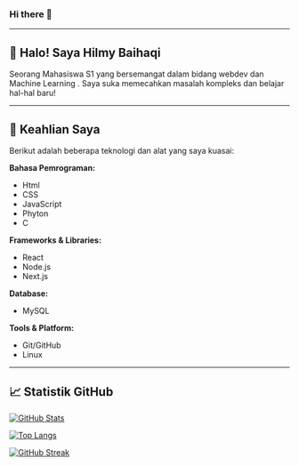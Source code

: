 ### Hi there 👋

---

## 👋 Halo! Saya Hilmy Baihaqi

Seorang Mahasiswa S1 yang bersemangat dalam bidang webdev dan Machine Learning . Saya suka memecahkan masalah kompleks dan belajar hal-hal baru!

---

## 🚀 Keahlian Saya

Berikut adalah beberapa teknologi dan alat yang saya kuasai:

**Bahasa Pemrograman:**
* Html
* CSS
* JavaScript
* Phyton
* C

**Frameworks & Libraries:**
* React
* Node.js
* Next.js




**Database:**
* MySQL

**Tools & Platform:**
* Git/GitHub
* Linux

---

## 📈 Statistik GitHub

[![GitHub Stats](https://github-readme-stats.vercel.app/api?username=hilmybaihaqii&show_icons=true&theme=dark)](https://github.com/anuraghazra/github-readme-stats)

[![Top Langs](https://github-readme-stats.vercel.app/api/top-langs/?username=hilmybaihaqii&layout=compact&theme=dark)](https://github.com/anuraghazra/github-readme-stats)

[![GitHub Streak](https://github-readme-streak-stats.herokuapp.com/?user=hilmybaihaqii&theme=dark)](https://git.io/streak-stats)
